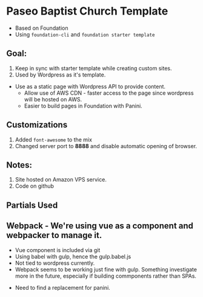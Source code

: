 # Paseo Baptist Church Template

- Based on Foundation
- Using `foundation-cli` and `foundation starter template`

## Goal:

1. Keep in sync with starter template while creating custom sites.
1. Used by Wordpress as it's template.

- Use as a static page with Wordpress API to provide content.
  - Allow use of AWS CDN - faster access to the page since wordpress will be hosted on AWS.
  - Easier to build pages in Foundation with Panini.

## Customizations

1. Added `font-awesome` to the mix
1. Changed server port to **8888** and disable automatic opening of browser.

## Notes:

1. Site hosted on Amazon VPS service.
1. Code on github

## Partials Used

## Webpack - We're using vue as a component and webpacker to manage it.

- Vue component is included via git
- Using babel with gulp, hence the gulp.babel.js
- Not tied to wordpress currently.
- Webpack seems to be working just fine with gulp. Something investigate more in the future, especially if building commponents rather than SPAs.

* Need to find a replacement for panini.
